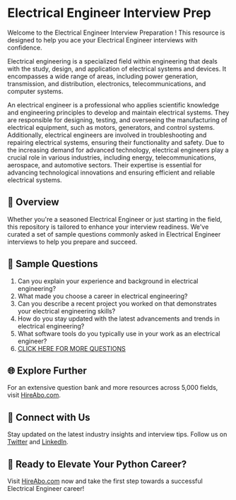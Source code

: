 # Electrical Engineer Interview Prep

Welcome to the Electrical Engineer Interview Preparation ! This resource is designed to help you ace your Electrical Engineer interviews with confidence.

Electrical engineering is a specialized field within engineering that deals with the study, design, and application of electrical systems and devices. It encompasses a wide range of areas, including power generation, transmission, and distribution, electronics, telecommunications, and computer systems. 

An electrical engineer is a professional who applies scientific knowledge and engineering principles to develop and maintain electrical systems. They are responsible for designing, testing, and overseeing the manufacturing of electrical equipment, such as motors, generators, and control systems. Additionally, electrical engineers are involved in troubleshooting and repairing electrical systems, ensuring their functionality and safety. Due to the increasing demand for advanced technology, electrical engineers play a crucial role in various industries, including energy, telecommunications, aerospace, and automotive sectors. Their expertise is essential for advancing technological innovations and ensuring efficient and reliable electrical systems.

## 🚀 Overview

Whether you're a seasoned Electrical Engineer or just starting in the field, this repository is tailored to enhance your interview readiness. We've curated a set of sample questions commonly asked in Electrical Engineer interviews to help you prepare and succeed.

## 📝 Sample Questions

1. Can you explain your experience and background in electrical engineering?
2. What made you choose a career in electrical engineering?
3. Can you describe a recent project you worked on that demonstrates your electrical engineering skills?
4. How do you stay updated with the latest advancements and trends in electrical engineering?
5. What software tools do you typically use in your work as an electrical engineer?
6. [CLICK HERE FOR MORE QUESTIONS](https://hireabo.com/job/3_2_0/Electrical%20Engineer)

## 🌐 Explore Further

For an extensive question bank and more resources across 5,000 fields, visit [HireAbo.com](https://www.hireabo.com).

## 📱 Connect with Us

Stay updated on the latest industry insights and interview tips. Follow us on [Twitter](https://twitter.com/hireabo) and [LinkedIn](https://www.linkedin.com/in/hire-abo-3609972a8/).

## 🚀 Ready to Elevate Your Python Career?

Visit [HireAbo.com](https://www.hireabo.com) now and take the first step towards a successful Electrical Engineer career!